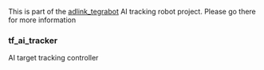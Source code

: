 This is part of the [adlink_tegrabot](https://github.com/Adlink-ROS/adlink_tegrabot) AI tracking robot project. Please go there for more information

### tf_ai_tracker
AI target tracking controller
